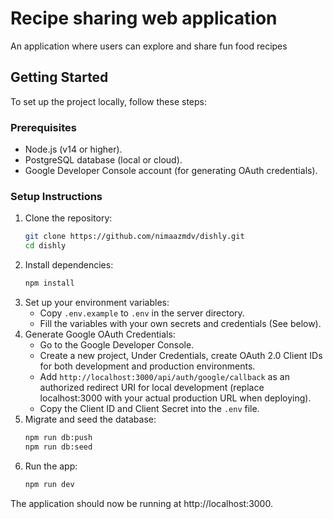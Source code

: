 # Recipe sharing web application
An application where users can explore and share fun food recipes 

## Getting Started
To set up the project locally, follow these steps:
### Prerequisites
- Node.js (v14 or higher).
- PostgreSQL database (local or cloud).
- Google Developer Console account (for generating OAuth credentials).
### Setup Instructions
1. Clone the repository:
    ```bash
    git clone https://github.com/nimaazmdv/dishly.git
    cd dishly
    ```
2. Install dependencies:
   ```bash
   npm install
   ```
3. Set up your environment variables:
   - Copy `.env.example` to `.env` in the server directory.
   - Fill the variables with your own secrets and credentials (See below).
4. Generate Google OAuth Credentials:
   - Go to the Google Developer Console.
   - Create a new project, Under Credentials, create OAuth 2.0 Client IDs for both development and production environments.
   - Add `http://localhost:3000/api/auth/google/callback` as an authorized redirect URI for local development (replace localhost:3000 with your actual production URL when deploying).
   - Copy the Client ID and Client Secret into the `.env` file.
5. Migrate and seed the database:
    ```bash
    npm run db:push
    npm run db:seed 
    ```
6. Run the app:
   ```bash
   npm run dev
   ```
The application should now be running at http://localhost:3000.
